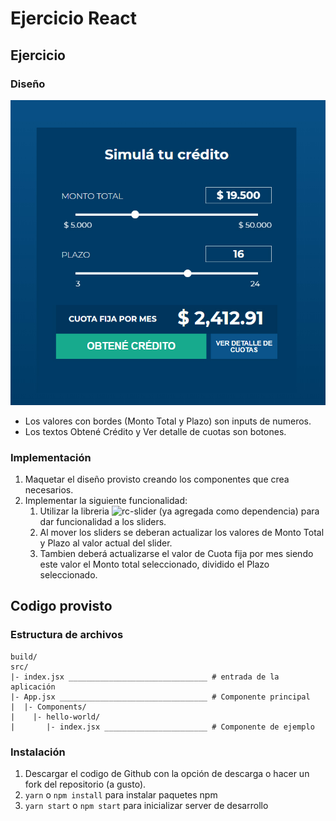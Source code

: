 # Ejercicio React

## Ejercicio
### Diseño
![UI](/ejercicio.jpg?raw=true)
* Los valores con bordes (Monto Total y Plazo) son inputs de numeros.
* Los textos Obtené Crédito y Ver detalle de cuotas son botones.

### Implementación
1. Maquetar el diseño provisto creando los componentes que crea necesarios.
2. Implementar la siguiente funcionalidad:
    1. Utilizar la libreria ![rc-slider](http://react-component.github.io/slider/) (ya agregada como dependencia) para dar funcionalidad a los sliders.
    2. Al mover los sliders se deberan actualizar los valores de Monto Total y Plazo al valor actual del slider.
    3. Tambien deberá actualizarse el valor de Cuota fija por mes siendo este valor el Monto total seleccionado, dividido el Plazo seleccionado.

## Codigo provisto

### Estructura de archivos

````
build/
src/
|- index.jsx _______________________________ # entrada de la aplicación
|- App.jsx _________________________________ # Componente principal
|  |- Components/
|    |- hello-world/ 
|       |- index.jsx _______________________ # Componente de ejemplo    
````

### Instalación

1. Descargar el codigo de Github con la opción de descarga o hacer un fork del repositorio (a gusto). 
2. `yarn` o `npm install` para instalar paquetes npm 
3. `yarn start` o `npm start` para inicializar server de desarrollo
